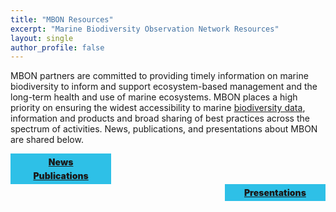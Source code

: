 ```yaml
---
title: "MBON Resources"
excerpt: "Marine Biodiversity Observation Network Resources"
layout: single
author_profile: false
---
```

MBON partners are committed to providing timely information on marine biodiversity to inform and support ecosystem-based management and the long-term health and use of marine ecosystems.  MBON places a high priority on ensuring the widest accessibility to marine [biodiversity data](https://marinebon.org/pages/data/), information and products and broad sharing of best practices across the spectrum of activities. News, publications, and presentations about MBON are shared below.


<div style="width:30%; float:left; text-align:center; background-color: #2ec0e7; font-weight: 900; color: #ffffff; padding: 5px;"><a href="news.md">News</a></div>

<div style="clearfix;"></div>

<div style="width:30%; float: center; text-align:center; background-color: #2ec0e7; font-weight: 900; color: #ffffff; padding: 5px;"><a href="publications.md">Publications</a></div>

<div style="clearfix;"></div>

<div style="width:30%; float:right; text-align:center; background-color: #2ec0e7; font-weight: 900; color: #ffffff; padding: 5px;"><a href="presentations.md">Presentations</a></div>
